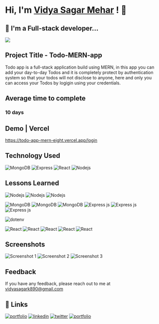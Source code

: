# Hi, I'm [Vidya Sagar Mehar](https://vidya-sagar-portfolio.netlify.app/) ! 👋


## 🚀 I'm a Full-stack developer...
<img src="https://user-images.githubusercontent.com/73097560/115834477-dbab4500-a447-11eb-908a-139a6edaec5c.gif">

## Project Title - Todo-MERN-app
Todo app is a full-stack application build using MERN, in this app you can add your day-to-day Todos and it is completely protect by authentication system so that your todos will not disclose to anyone, here and only you can access your Todos by logigin using your credentials.


## Average time to complete
### 10 days

## Demo | Vercel
https://todo-app-mern-eight.vercel.app/login

## Technology Used
![MongoDB](https://img.shields.io/badge/mongodb-darkgreen?style=for-the-badge&logo=mongodb&logoColor=black)
![Express](https://img.shields.io/badge/express-white?style=for-the-badge&logo=express&logoColor=black)
![React](https://img.shields.io/badge/react-skyblue?style=for-the-badge&logo=react&logoColor=black)
![Nodejs](https://img.shields.io/badge/nodejs-darkgreen?style=for-the-badge&logo=javascript&logoColor=black)



## Lessons Learned 

![Nodejs](https://img.shields.io/badge/-NodeJs_Middleware-black?style=flat-square&logo=Node.js)
![Nodejs](https://img.shields.io/badge/-NodeJs_jsonwebtoken-black?style=flat-square&logo=Node.js)
![Nodejs](https://img.shields.io/badge/-NodeJs_bcrypt-black?style=flat-square&logo=Node.js)


![MongoDB](https://img.shields.io/badge/-Mongoose-black?style=flat-square&logo=mongodb)
![MongoDB](https://img.shields.io/badge/-Mongoose_Models-black?style=flat-square&logo=mongodb)
![MongoDB](https://img.shields.io/badge/-Mongoose_Schema-black?style=flat-square&logo=mongodb)
![Express js](https://img.shields.io/badge/-ExpressJs-black?style=flat-square&logo=express)
![Express js](https://img.shields.io/badge/-ExpressJs_Router-black?style=flat-square&logo=express)
![Express js](https://img.shields.io/badge/-ExpressJs_Validator-black?style=flat-square&logo=express)


![dotenv](https://img.shields.io/badge/-dotenv-black?style=flat-square&logo=dotenv)



![React](https://img.shields.io/badge/-React-black?style=flat-square&logo=react)
![React](https://img.shields.io/badge/-React_Components-black?style=flat-square&logo=react)
![React](https://img.shields.io/badge/-Context_API-black?style=flat-square&logo=react)
![React](https://img.shields.io/badge/-State_managment-black?style=flat-square&logo=react)
![React](https://img.shields.io/badge/-react_router_dom_v5-black?style=flat-square&logo=react)




## Screenshots

![Screenshot 1](https://user-images.githubusercontent.com/92782806/211165891-bba03b0f-cc65-4a17-9a3f-14fbc323889d.png)
![Screenshot 2](https://user-images.githubusercontent.com/92782806/211165899-5ebcf832-749d-4836-bd7d-a2b9fa5655d7.png)
![Screenshot 3](https://user-images.githubusercontent.com/92782806/211165918-d804e63c-2141-4a5f-bbf2-4c964832b28f.png)


## Feedback

If you have any feedback, please reach out to me at vidyasagark890@gmail.com


## 🔗 Links
[![portfolio](https://img.shields.io/badge/my_portfolio-000?style=for-the-badge&logo=ko-fi&logoColor=white)](https://vidya-sagar-portfolio.netlify.app/)
[![linkedin](https://img.shields.io/badge/linkedin-0A66C2?style=for-the-badge&logo=linkedin&logoColor=white)](https://www.linkedin.com/)
[![twitter](https://img.shields.io/badge/twitter-1DA1F2?style=for-the-badge&logo=twitter&logoColor=white)](https://twitter.com/Cherry_Reyans)
[![portfolio](https://img.shields.io/badge/FindCoder_portfolio-5A20CB??style=for-the-badge&logo=appveyor)](https://www.findcoder.io/u/vidyasagarmehar)


